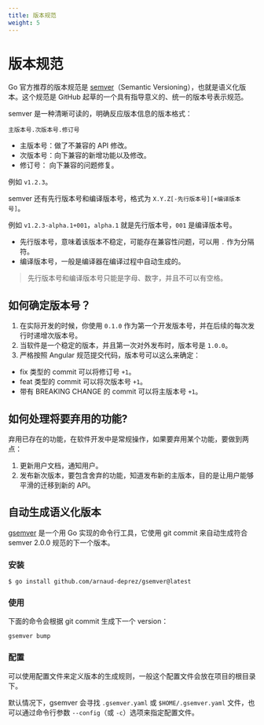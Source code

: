 ```yaml
---
title: 版本规范
weight: 5
---
```


# 版本规范

Go 官方推荐的版本规范是 [semver](https://semver.org/lang/zh-CN/)（Semantic Versioning），也就是语义化版本。这个规范是 GitHub 起草的一个具有指导意义的、统一的版本号表示规范。

semver 是一种清晰可读的，明确反应版本信息的版本格式：

```
主版本号.次版本号.修订号
```

- 主版本号：做了不兼容的 API 修改。
- 次版本号：向下兼容的新增功能以及修改。
- 修订号： 向下兼容的问题修复。

例如 `v1.2.3`。

semver 还有先行版本号和编译版本号，格式为 `X.Y.Z[-先行版本号][+编译版本号]`。

例如 `v1.2.3-alpha.1+001`，`alpha.1` 就是先行版本号，`001` 是编译版本号。

- 先行版本号，意味着该版本不稳定，可能存在兼容性问题，可以用 `.` 作为分隔符。
- 编译版本号，一般是编译器在编译过程中自动生成的。

> 先行版本号和编译版本号只能是字母、数字，并且不可以有空格。

## 如何确定版本号？

1. 在实际开发的时候，你使用 `0.1.0` 作为第一个开发版本号，并在后续的每次发行时递增次版本号。
2. 当软件是一个稳定的版本，并且第一次对外发布时，版本号是 `1.0.0`。
3. 严格按照 Angular 规范提交代码，版本号可以这么来确定：
  - fix 类型的 commit 可以将修订号 `+1`。
  - feat 类型的 commit 可以将次版本号 `+1`。
  - 带有 BREAKING CHANGE 的 commit 可以将主版本号 `+1`。

## 如何处理将要弃用的功能?

弃用已存在的功能，在软件开发中是常规操作，如果要弃用某个功能，要做到两点：

1. 更新用户文档，通知用户。
2. 发布新次版本，要包含舍弃的功能，知道发布新的主版本，目的是让用户能够平滑的迁移到新的 API。

## 自动生成语义化版本

[gsemver](https://github.com/arnaud-deprez/gsemver) 是一个用 Go 实现的命令行工具，它使用 git commit 来自动生成符合 semver 2.0.0 规范的下一个版本。

### 安装

```
$ go install github.com/arnaud-deprez/gsemver@latest
```

### 使用

下面的命令会根据 git commit 生成下一个 version：

```
gsemver bump
```

### 配置

可以使用配置文件来定义版本的生成规则，一般这个配置文件会放在项目的根目录下。

默认情况下，gsemver 会寻找 `.gsemver.yaml` 或 `$HOME/.gsemver.yaml` 文件，也可以通过命令行参数 `--config`（或 `-c`）选项来指定配置文件。
